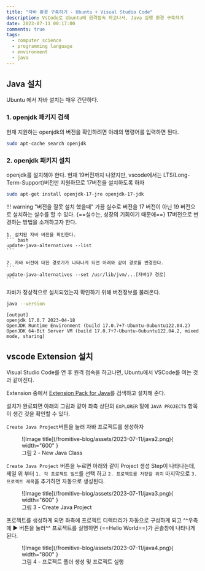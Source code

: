```yaml
---
title: "자바 환경 구축하기 - Ubuntu + Visual Studio Code"
description: VsCode로 Ubuntu에 원격접속 하고나서, Java 실행 환경 구축하기
date: 2023-07-11 00:17:00
comments: true
tags:
  - computer science
  - programming language
  - environment
  - java
---
```



## Java 설치

Ubuntu 에서 자바 설치는 매우 간단하다.

### 1. openjdk 패키지 검색

현재 지원하는 openjdk의 버전을 확인하려면 아래의 명령어를 입력하면 된다.

``` bash
sudo apt-cache search openjdk
```

### 2. openjdk 패키지 설치

openjdk를 설치해야 한다. 현재 19버전까지 나왔지만, vscode에서는 LTS(Long-Term-Support)버전만 지원하므로 17버전을 설치하도록 하자

``` bash
sudo apt-get install openjdk-17-jre openjdk-17-jdk
```

!!! warning "버전을 잘못 설치 했을때"
    가끔 실수로 버전을 17 버전이 아닌 19 버전으로 설치하는 실수를 할 수 있다.
    {==실수는, 성장의 기회이기 때문에==} 17버전으로 변경하는 방법을 소개하고자 한다.

    1. 설치된 자바 버전을 확인한다.
    ``` bash
    update-java-alternatives --list
    ```

    2. 자바 버전에 대한 경로가가 나타나게 되면 아래와 같이 경로를 변경한다.
    ```
    update-java-alternatives --set /usr/lib/jvm/...[자바17 경로]
    ```

자바가 정상적으로 설치되었는지 확인하기 위해 버전정보를 불러온다.

``` bash title="버전 확인"
java --version
```

``` title="결과 값"
[output]
openjdk 17.0.7 2023-04-18
OpenJDK Runtime Environment (build 17.0.7+7-Ubuntu-0ubuntu122.04.2)
OpenJDK 64-Bit Server VM (build 17.0.7+7-Ubuntu-0ubuntu122.04.2, mixed mode, sharing)
```


## vscode Extension 설치

Visual Studio Code를 연 후 원격 접속을 하고나면, Ubuntu에서 VSCode를 여는 것과 같아진다.

Extension 중에서 [Extension Pack for Java](https://marketplace.visualstudio.com/items?itemName=vscjava.vscode-java-pack)를 검색하고 설치해 준다.

설치가 완료되면 아래의 그림과 같이 좌측 상단의 `EXPLORER` 밑에 `JAVA PROJECTS` 항목이 생긴 것을 확인할 수 있다.

`Create Java Project`버튼을 눌러 자바 프로젝트를 생성하자 

<figure markdown>
  ![Image title](/fromitive-blog/assets/2023-07-11/java2.png){ width="600" }
  <figcaption>그림 2 - New Java Class</figcaption>
</figure>

`Create Java Project` 버튼을 누르면 아래와 같이 Project 생성 Step이 나타나는데, 제일 위 부터 `1. 각 프로젝트 빌드`를 선택 하고
`2. 프로젝트를 저장할 위치` 마지막으로 `3.프로젝트 제목`을 추가하면 자동으로 생성된다.

<figure markdown>
  ![Image title](/fromitive-blog/assets/2023-07-11/java3.png){ width="600" }
  <figcaption>그림 3 - Create Java Project</figcaption>
</figure>

프로젝트를 생성하게 되면 좌측에 프로젝트 디렉터리가 자동으로 구성하게 되고 ^^우측에 ▶ 버튼을 눌러^^ 프로젝트를 실행하면 {==Hello World==}가 콘솔창에 나타나게 된다.

<figure markdown>
  ![Image title](/fromitive-blog/assets/2023-07-11/java4.png){ width="800" }
  <figcaption>그림 4 - 프로젝트 폴더 생성 및 프로젝트 실행</figcaption>
</figure>


